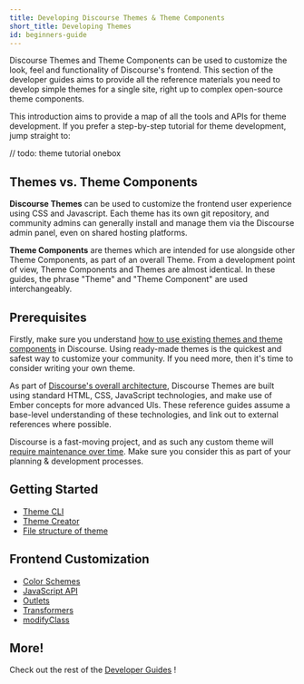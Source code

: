 ```yaml
---
title: Developing Discourse Themes & Theme Components
short_title: Developing Themes
id: beginners-guide
---
```


Discourse Themes and Theme Components can be used to customize the look, feel and functionality of Discourse's frontend. This section of the developer guides aims to provide all the reference materials you need to develop simple themes for a single site, right up to complex open-source theme components.

This introduction aims to provide a map of all the tools and APIs for theme development. If you prefer a step-by-step tutorial for theme development, jump straight to:

// todo: theme tutorial onebox

## Themes vs. Theme Components

**Discourse Themes** can be used to customize the frontend user experience using CSS and Javascript. Each theme has its own git repository, and community admins can generally install and manage them via the Discourse admin panel, even on shared hosting platforms.

**Theme Components** are themes which are intended for use alongside other Theme Components, as part of an overall Theme. From a development point of view, Theme Components and Themes are almost identical. In these guides, the phrase "Theme" and "Theme Component" are used interchangeably.

## Prerequisites

Firstly, make sure you understand [how to use existing themes and theme components](https://meta.discourse.org/t/beginners-guide-to-using-discourse-themes/91966) in Discourse. Using ready-made themes is the quickest and safest way to customize your community. If you need more, then it's time to consider writing your own theme.

As part of [Discourse's overall architecture](https://meta.discourse.org/t/349939), Discourse Themes are built using standard HTML, CSS, JavaScript technologies, and make use of Ember concepts for more advanced UIs. These reference guides assume a base-level understanding of these technologies, and link out to external references where possible.

Discourse is a fast-moving project, and as such any custom theme will [require maintenance over time](https://meta.discourse.org/t/261388). Make sure you consider this as part of your planning & development processes.

## Getting Started

- [Theme CLI](https://meta.discourse.org/t/install-the-discourse-theme-cli-console-app-to-help-you-build-themes/82950)
- [Theme Creator](https://meta.discourse.org/t/get-started-with-theme-creator-and-the-theme-cli/108444)
- [File structure of theme](https://meta.discourse.org/t/structure-of-themes-and-theme-components/60848)

## Frontend Customization

- [Color Schemes](https://meta.discourse.org/t/61196)
- [JavaScript API](https://meta.discourse.org/t/41281)
- [Outlets](https://meta.discourse.org/t/32727)
- [Transformers](https://meta.discourse.org/t/349954)
- [modifyClass](https://meta.discourse.org/t/262064)

## More!

Check out the rest of the [Developer Guides](https://meta.discourse.org/c/documentation/developer-guides/56) !
